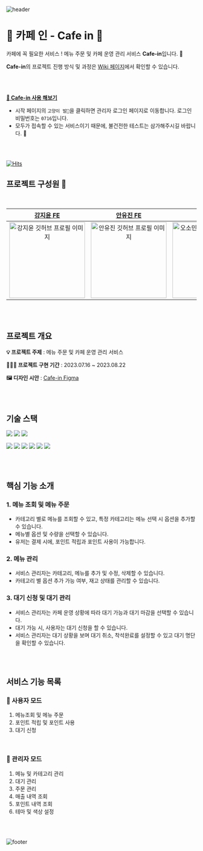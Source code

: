 ![header](https://capsule-render.vercel.app/api?type=waving&color=0:FFC26F,100:FFC000)

  
# 🍰 카페 인 - Cafe in 🍩

카페에 꼭 필요한 서비스 ! 메뉴 주문 및 카페 운영 관리 서비스 **Cafe-in**입니다. 🐰

**Cafe-in**의 프로젝트 진행 방식 및 과정은 [Wiki 페이지](https://github.com/Cafe-Manage-Service-CAFE-IN/cafe-in/wiki)에서 확인할 수 있습니다.

<br/>
<br/>

**[💛 Cafe-in 사용 해보기](https://cafe-in.web.app)**

- 시작 페이지의 `고양이 발🐾`을 클릭하면 관리자 로그인 페이지로 이동합니다. 로그인 비밀번호는 `0716`입니다.
- 모두가 접속할 수 있는 서비스이기 때문에, 불건전한 테스트는 삼가해주시길 바랍니다. 🥰



<br>
<br>

[![Hits](https://hits.seeyoufarm.com/api/count/incr/badge.svg?url=https%3A%2F%2Fgithub.com%2FCafe-Manage-Service-CAFE-IN&count_bg=%23fcc&title_bg=%23555&icon=&icon_color=%23E7E7E7&title=hits&edge_flat=false)](https://hits.seeyoufarm.com)

## 프로젝트 구성원 🐰

<br/>


|  [강지윤 FE](https://github.com/eeeyooon)  |  [안유진 FE](https://github.com/Anyudbwls)  |  [오소민 FE](https://github.com/somin00)  |
| :----------------------------------------: | :-----------------------------------------: | :---------------------------------------: |
| <img width="200" alt="강지윤 깃허브 프로필 이미지" src="https://github.com/eeeyooon.png"> | <img width="200" alt="안유진 깃허브 프로필 이미지" src="https://github.com/Anyudbwls.png">| <img width="200" alt="오소민 깃허브 프로필 이미지" src="https://github.com/somin00.png">

<br/>
<br/>

## 프로젝트 개요

**💡 프로젝트 주제** : 메뉴 주문 및 카페 운영 관리 서비스

**🏃🏻‍♂️ 프로젝트 구현 기간** : 2023.07.16 ~ 2023.08.22

**🖼 디자인 시안** : [Cafe-in Figma](https://www.figma.com/file/nOaYQCWHk4QwtT78UCXp7E/%EC%B9%B4%ED%8E%98-%EC%9D%B8-%EB%94%94%EC%9E%90%EC%9D%B8?type=design&node-id=6-2&mode=design&t=HRTTTvBhBAgtHyV2-0)

<br/>
<br/>

## 기술 스택

<img src="https://img.shields.io/badge/NPM v.9.1.2-CB3837?style=flat&logo=npm&logoColor=white"/> <img src="https://img.shields.io/badge/Node v.18.12.1-339933?style=flat&logo=Node.js&logoColor=white"/> <img src="https://img.shields.io/badge/Git v.2.35.1-F05032?style=flat&logo=Git&logoColor=white"/>

<img src="https://img.shields.io/badge/TypeScript-3178C6?style=flat&logo=TypeScript&logoColor=white"/> <img src="https://img.shields.io/badge/React-61DAFB?style=flat&logo=React&logoColor=white"/> <img src="https://img.shields.io/badge/React Router-CA4245?style=flat&logo=ReactRouter&logoColor=white"/> <img src="https://img.shields.io/badge/Recoil-3578E5?style=flat&logo=Recoil&logoColor=white"/> <img src="https://img.shields.io/badge/styledcomponents-DB7093?style=flat&logo=styled-components&logoColor=white"/> <img src="https://img.shields.io/badge/Firebase-FFCA28?style=flat&logo=Firebase&logoColor=white"/>

<br/>

<br/>

## 핵심 기능 소개

### 1. 메뉴 조회 및 메뉴 주문

- 카테고리 별로 메뉴를 조회할 수 있고, 특정 카테고리는 메뉴 선택 시 옵션을 추가할 수 있습니다.
- 메뉴별 옵션 및 수량을 선택할 수 있습니다.
- 유저는 결제 시에, 포인트 적립과 포인트 사용이 가능합니다.

### 2. 메뉴 관리

- 서비스 관리자는 카테고리, 메뉴를 추가 및 수정, 삭제할 수 있습니다.
- 카테고리 별 옵션 추가 가능 여부, 재고 상태를 관리할 수 있습니다.

### 3. 대기 신청 및 대기 관리

- 서비스 관리자는 카페 운영 상황에 따라 대기 가능과 대기 마감을 선택할 수 있습니다.
- 대기 가능 시, 사용자는 대기 신청을 할 수 있습니다.
- 서비스 관리자는 대기 상황을 보며 대기 취소, 착석완료를 설정할 수 있고 대기 명단을 확인할 수 있습니다.

<br/>
<br/>

## 서비스 기능 목록

### 🎈 사용자 모드

1. 메뉴조회 및 메뉴 주문
2. 포인트 적립 및 포인트 사용
3. 대기 신청

<br/>

### 🍒 관리자 모드

1. 메뉴 및 카테고리 관리
2. 대기 관리
3. 주문 관리
4. 매출 내역 조회
5. 포인트 내역 조회
6. 테마 및 색상 설정

<br/>
<br/>

![footer](https://capsule-render.vercel.app/api?section=footer&type=waving&color=0:f2ab46,100:FFC000)
